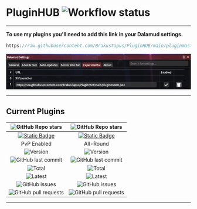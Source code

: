 # PluginHUB ![Workflow status](https://img.shields.io/github/actions/workflow/status/BrakusTapus/PluginHUB/generate_repo.yaml)

----------

**To use my plugins you'll need to add this link in your Dalamud settings.**

```c#
https://raw.githubusercontent.com/BrakusTapus/PluginHUB/main/pluginmaster.json
```

![alt text](ffxiv_dx11_HSqC5vfemf.png)

----------

## Current Plugins

| <div align="center">![GitHub Repo stars](https://img.shields.io/github/stars/brakustapus/BetterTargetingSystemPvP?label=%E2%AD%90&labelColor=000000&color=000000)</div> | <div align="center">![GitHub Repo stars](https://img.shields.io/github/stars/brakustapus/Plugin?label=%E2%AD%90&labelColor=000000&color=000000)</div> |
|---|---|
| <div align="center">[![Static Badge](https://img.shields.io/badge/BetterTargetingSystemPvP-brightgreen?style=for-the-badge&labelColor=000000&color=000000)](https://github.com/BrakusTapus/BetterTargetingSystemPvP)</div> | <div align="center">[![Static Badge](https://img.shields.io/badge/Plugin-brightgreen?style=for-the-badge&labelColor=000000&color=000000)](https://github.com/BrakusTapus/Plugin)</div> |
| <div align="center">PvP Enabled</div> | <div align="center">All-Round</div> |
| <div align="center">![Version](https://img.shields.io/github/v/release/BrakusTapus/BetterTargetingSystemPvP?style=for-the-badge)</div> | <div align="center">![Version](https://img.shields.io/github/v/release/BrakusTapus/Plugin?style=for-the-badge)</div> |
| <div align="center">![GitHub last commit](https://img.shields.io/github/last-commit/BrakusTapus/BetterTargetingSystemPvP.svg?style=for-the-badge)</div> | <div align="center">![GitHub last commit](https://img.shields.io/github/last-commit/BrakusTapus/Plugin.svg?style=for-the-badge)</div> |
| <div align="center">![Total](https://img.shields.io/github/downloads/BrakusTapus/BetterTargetingSystemPvP/total.svg?style=for-the-badge)</div> | <div align="center">![Total](https://img.shields.io/github/downloads/BrakusTapus/Plugin/total.svg?style=for-the-badge)</div> |
| <div align="center">![Latest](https://img.shields.io/github/downloads/BrakusTapus/BetterTargetingSystemPvP/latest/total.svg?style=for-the-badge)</div> | <div align="center">![Latest](https://img.shields.io/github/downloads/BrakusTapus/Plugin/latest/total.svg?style=for-the-badge)</div> |
| <div align="center">![GitHub issues](https://img.shields.io/github/issues-raw/BrakusTapus/BetterTargetingSystemPvP.svg)</div> | <div align="center">![GitHub issues](https://img.shields.io/github/issues-raw/BrakusTapus/Plugin.svg)</div> |
| <div align="center">![GitHub pull requests](https://img.shields.io/github/issues-pr/BrakusTapus/Plugin.svg)</div> | <div align="center">![GitHub pull requests](https://img.shields.io/github/issues-pr/BrakusTapus/BetterTargetingSystemPvP.svg)</div> |

----------

<!--
|[![Static Badge](https://img.shields.io/badge/BetterTargetingSystemPvP-brightgreen?style=for-the-badge&labelColor=000000&color=000000)](https://github.com/BrakusTapus/BetterTargetingSystemPvP) | [![Static Badge](https://img.shields.io/badge/Plugin-brightgreen?style=for-the-badge&labelColor=000000&color=000000)](https://github.com/BrakusTapus/Plugin)  |   
|---|---|
|   |   |
|   |   |
|   |   |
|   |   |
| ![GitHub issues](https://img.shields.io/github/issues-raw/BrakusTapus/BetterTargetingSystemPvP.svg)  | ![GitHub issues](https://img.shields.io/github/issues-raw/BrakusTapus/Plugin.svg)    |
| ![GitHub pull requests](https://img.shields.io/github/issues-pr/BrakusTapus/BetterTargetingSystemPvP.svg) |![GitHub pull requests](https://img.shields.io/github/issues-pr/BrakusTapus/Plugin.svg)   |
-->

<!--| ![GitHub Repo stars](https://img.shields.io/github/stars/brakustapus/ActionTimelineEx?label=%E2%AD%90&labelColor=000000&color=000000) | [![Static Badge](https://img.shields.io/badge/ActionTimelineEx-brightgreen?style=for-the-badge&labelColor=000000&color=000000)](https://github.com/BrakusTapus/ActionTimelineEx) | Revived | ![Version](https://img.shields.io/github/v/release/BrakusTapus/ActionTimelineEx?style=for-the-badge) | ![GitHub last commit](https://img.shields.io/github/last-commit/BrakusTapus/ActionTimelineEx.svg?style=for-the-badge) | ![Total](https://img.shields.io/github/downloads/BrakusTapus/ActionTimelineEx/total.svg?style=for-the-badge) | ![Latest](https://img.shields.io/github/downloads/BrakusTapus/ActionTimelineEx/latest/total.svg?style=for-the-badge) | -->
<!--| ![GitHub Repo stars](https://img.shields.io/github/stars/brakustapus/AetherBox?label=%E2%AD%90&labelColor=000000&color=000000) | [![Static Badge](https://img.shields.io/badge/AetherBox-brightgreen?style=for-the-badge&labelColor=000000&color=000000)](https://github.com/BrakusTapus/AetherBox) | WIP | ![Version](https://img.shields.io/github/v/release/BrakusTapus/AetherBox?style=for-the-badge) | ![GitHub last commit](https://img.shields.io/github/last-commit/BrakusTapus/AetherBox.svg?style=for-the-badge) | ![Total](https://img.shields.io/github/downloads/BrakusTapus/AetherBox/total.svg?style=for-the-badge) | ![Latest](https://img.shields.io/github/downloads/BrakusTapus/AetherBox/latest/total.svg?style=for-the-badge) | -->
<!--| ![GitHub Repo stars](https://img.shields.io/github/stars/brakustapus/FakeName?label=%E2%AD%90&labelColor=000000&color=000000) | [![Static Badge](https://img.shields.io/badge/FakeName-brightgreen?style=for-the-badge&labelColor=000000&color=000000)](https://github.com/BrakusTapus/FakeName) | Revived | ![Version](https://img.shields.io/github/v/release/BrakusTapus/FakeName?style=for-the-badge) | ![GitHub last commit](https://img.shields.io/github/last-commit/BrakusTapus/FakeName.svg?style=for-the-badge) | ![Total](https://img.shields.io/github/downloads/BrakusTapus/FakeName/total.svg?style=for-the-badge) | ![Latest](https://img.shields.io/github/downloads/BrakusTapus/FakeName/latest/total.svg?style=for-the-badge) | -->
<!--| ![GitHub Repo stars](https://img.shields.io/github/stars/brakustapus/SamplePlugin?label=%E2%AD%90&labelColor=000000&color=000000) | [![Static Badge](https://img.shields.io/badge/SamplePlugin-brightgreen?style=for-the-badge&labelColor=000000&color=000000)](https://github.com/BrakusTapus/SamplePlugin) | Test Plugin | ![Version](https://img.shields.io/github/v/release/BrakusTapus/SamplePlugin?style=for-the-badge) | ![GitHub last commit](https://img.shields.io/github/last-commit/BrakusTapus/SamplePlugin.svg?style=for-the-badge) | ![Total](https://img.shields.io/github/downloads/BrakusTapus/SamplePlugin/total.svg?style=for-the-badge) | ![Latest](https://img.shields.io/github/downloads/BrakusTapus/SamplePlugin/latest/total.svg?style=for-the-badge) |--!>
<!--
### ![GitHub Repo stars](https://img.shields.io/github/stars/brakustapus/SamplePlugin?label=%E2%AD%90&labelColor=000000&color=000000) 
### [![Static Badge](https://img.shields.io/badge/SamplePlugin-brightgreen?style=for-the-badge&labelColor=000000&color=000000)](https://github.com/BrakusTapus/SamplePlugin) 
### | Test Plugin | 
### ![Version](https://img.shields.io/github/v/release/BrakusTapus/SamplePlugin?style=for-the-badge) 
### ![GitHub last commit](https://img.shields.io/github/last-commit/BrakusTapus/SamplePlugin.svg?style=for-the-badge) 
### ![Total](https://img.shields.io/github/downloads/BrakusTapus/SamplePlugin/total.svg?style=for-the-badge) 
### ![Latest](https://img.shields.io/github/downloads/BrakusTapus/SamplePlugin/latest/total.svg?style=for-the-badge)

# Shields
License: Displays the license type of your project.
![License](https://img.shields.io/github/license/BrakusTapus/SamplePlugin.svg)

GitHub Forks: Shows the number of times your SamplePluginsitory has been forked.
![GitHub forks](https://img.shields.io/github/forks/BrakusTapus/SamplePlugin.svg?style=social)

GitHub Last Commit: Displays the date of the last commit.
| ![GitHub last commit](https://img.shields.io/github/last-commit/BrakusTapus/SamplePlugin.svg) |
-->
